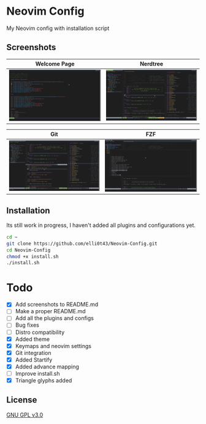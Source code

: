 # Neovim Config

My Neovim config with installation script

## Screenshots

| Welcome Page | Nerdtree |
|--|--|
|![img](https://github.com/elli0t43/Neovim-Config/blob/master/screenshots/1.png)|![img](https://github.com/elli0t43/Neovim-Config/blob/master/screenshots/2.png)|

| Git | FZF |
|--|--|
|![img](https://github.com/elli0t43/Neovim-Config/blob/master/screenshots/3.png)|![img](https://github.com/elli0t43/Neovim-Config/blob/master/screenshots/4.png)|


## Installation
Its still work in progress, I haven't added all plugins and configurations yet.
```bash
cd ~
git clone https://github.com/elli0t43/Neovim-Config.git
cd Neovim-Config
chmod +x install.sh
./install.sh
```

# Todo
- [x] Add screenshots to README.md
- [ ] Make a proper README.md
- [ ] Add all the plugins and configs
- [ ] Bug fixes
- [ ] Distro compatibility
- [x] Added theme
- [x] Keymaps and neovim settings
- [x] Git integration
- [x] Added Startify
- [x] Added advance mapping   
- [ ] Improve install.sh 
- [x] Triangle glyphs added  

## License
[GNU GPL v3.0](https://choosealicense.com/licenses/lgpl-3.0/)

